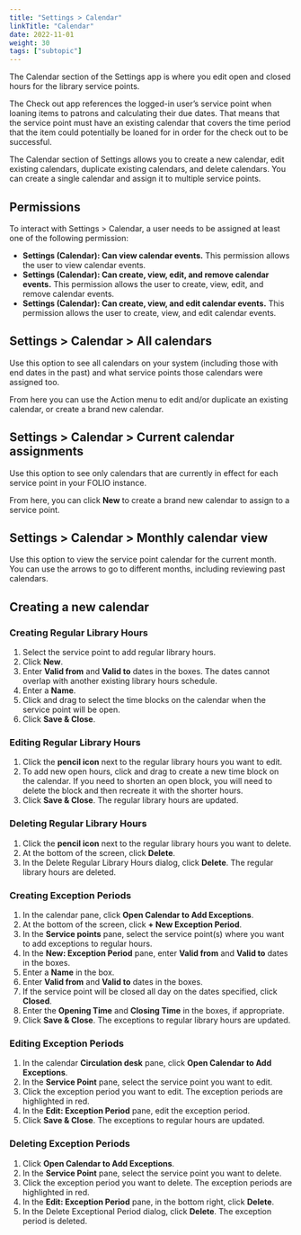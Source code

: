 ```yaml
---
title: "Settings > Calendar"
linkTitle: "Calendar"
date: 2022-11-01
weight: 30
tags: ["subtopic"]
---
```


The Calendar section of the Settings app is where you edit open and closed hours for the library service points. 

The Check out app references the logged-in user’s service point when loaning items to patrons and calculating their due dates. That means that the service point must have an existing calendar that covers the time period that the item could potentially be loaned for in order for the check out to be successful.

The Calendar section of Settings allows you to create a new calendar, edit existing calendars, duplicate existing calendars, and delete calendars. You can create a single calendar and assign it to multiple service points.

## Permissions

To interact with Settings > Calendar, a user needs to be assigned at least one of the following permission: 

* **Settings (Calendar): Can view calendar events.** This permission allows the user to view calendar events.
* **Settings (Calendar): Can create, view, edit, and remove calendar events.** This permission allows the user to create, view, edit, and remove calendar events.
* **Settings (Calendar): Can create, view, and edit calendar events.** This permission allows the user to create, view, and edit calendar events.

## Settings > Calendar > All calendars

Use this option to see all calendars on your system (including those with end dates in the past) and what service points those calendars were assigned too.

From here you can use the Action menu to edit and/or duplicate an existing calendar, or create a brand new calendar.

## Settings > Calendar > Current calendar assignments

Use this option to see only calendars that are currently in effect for each service point in your FOLIO instance.

From here, you can click **New** to create a brand new calendar to assign to a service point.

## Settings > Calendar > Monthly calendar view

Use this option to view the service point calendar for the current month. You can use the arrows to go to different months, including reviewing past calendars.

## Creating a new calendar



### Creating Regular Library Hours

1. Select the service point to add regular library hours.
2. Click **New**.
3. Enter **Valid from** and **Valid to** dates in the boxes. The dates cannot overlap with another existing library hours schedule.
4. Enter a **Name**.
5. Click and drag to select the time blocks on the calendar when the service point will be open.
6. Click **Save & Close**.

### Editing Regular Library Hours

1. Click the **pencil icon** next to the regular library hours you want to edit.
2. To add new open hours, click and drag to create a new time block on the calendar. If you need to shorten an open block, you will need to delete the block and then recreate it with the shorter hours. 
3. Click **Save & Close**. The regular library hours are updated. 

### Deleting Regular Library Hours

1. Click the **pencil icon** next to the regular library hours you want to delete. 
2. At the bottom of the screen, click **Delete**.
3. In the Delete Regular Library Hours dialog, click **Delete**. The regular library hours are deleted.

### Creating Exception Periods

1. In the calendar pane, click **Open Calendar to Add Exceptions**.
3. At the bottom of the screen, click **+ New Exception Period**.
4. In the **Service points** pane, select the service point(s) where you want to add exceptions to regular hours. 
5. In the **New: Exception Period** pane, enter **Valid from** and **Valid to** dates in the boxes.
6. Enter a **Name** in the box.
7. Enter **Valid from** and **Valid to** dates in the boxes.
8. If the service point will be closed all day on the dates specified, click **Closed**. 
9. Enter the **Opening Time** and **Closing Time** in the boxes, if appropriate.
10. Click **Save & Close**. The exceptions to regular library hours are updated. 

### Editing Exception Periods

1. In the calendar **Circulation desk** pane, click **Open Calendar to Add Exceptions**.
2. In the **Service Point** pane, select the service point you want to edit.
3. Click the exception period you want to edit. The exception periods are highlighted in red. 
4. In the **Edit: Exception Period** pane, edit the exception period.
5. Click **Save & Close**. The exceptions to regular hours are updated.

### Deleting Exception Periods

1. Click **Open Calendar to Add Exceptions**. 
2. In the **Service Point** pane, select the service point you want to delete.
3. Click the exception period you want to delete. The exception periods are highlighted in red. 
4. In the **Edit: Exception Period** pane, in the bottom right, click **Delete**. 
5. In the Delete Exceptional Period dialog, click **Delete**. The exception period is deleted.
